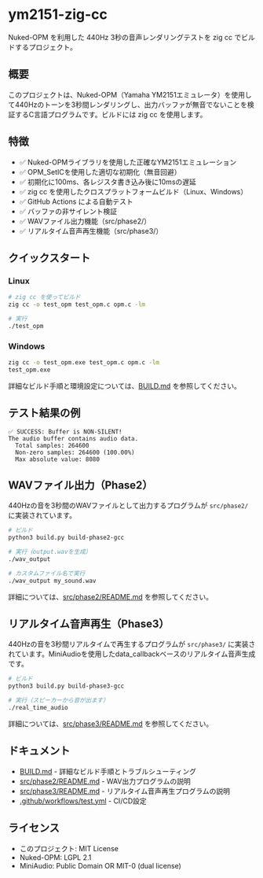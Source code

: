# ym2151-zig-cc

Nuked-OPM を利用した 440Hz 3秒の音声レンダリングテストを zig cc でビルドするプロジェクト。

## 概要

このプロジェクトは、Nuked-OPM（Yamaha YM2151エミュレータ）を使用して440Hzのトーンを3秒間レンダリングし、出力バッファが無音でないことを検証するC言語プログラムです。ビルドには zig cc を使用します。

## 特徴

- ✅ Nuked-OPMライブラリを使用した正確なYM2151エミュレーション
- ✅ OPM_SetICを使用した適切な初期化（無音回避）
- ✅ 初期化に100ms、各レジスタ書き込み後に10msの遅延
- ✅ zig cc を使用したクロスプラットフォームビルド（Linux、Windows）
- ✅ GitHub Actions による自動テスト
- ✅ バッファの非サイレント検証
- ✅ WAVファイル出力機能（src/phase2/）
- ✅ リアルタイム音声再生機能（src/phase3/）

## クイックスタート

### Linux

```bash
# zig cc を使ってビルド
zig cc -o test_opm test_opm.c opm.c -lm

# 実行
./test_opm
```

### Windows

```cmd
zig cc -o test_opm.exe test_opm.c opm.c -lm
test_opm.exe
```

詳細なビルド手順と環境設定については、[BUILD.md](BUILD.md) を参照してください。

## テスト結果の例

```
✅ SUCCESS: Buffer is NON-SILENT!
The audio buffer contains audio data.
  Total samples: 264600
  Non-zero samples: 264600 (100.00%)
  Max absolute value: 8080
```

## WAVファイル出力（Phase2）

440Hzの音を3秒間のWAVファイルとして出力するプログラムが `src/phase2/` に実装されています。

```bash
# ビルド
python3 build.py build-phase2-gcc

# 実行（output.wavを生成）
./wav_output

# カスタムファイル名で実行
./wav_output my_sound.wav
```

詳細については、[src/phase2/README.md](src/phase2/README.md) を参照してください。

## リアルタイム音声再生（Phase3）

440Hzの音を3秒間リアルタイムで再生するプログラムが `src/phase3/` に実装されています。MiniAudioを使用したdata_callbackベースのリアルタイム音声生成です。

```bash
# ビルド
python3 build.py build-phase3-gcc

# 実行（スピーカーから音が出ます）
./real_time_audio
```

詳細については、[src/phase3/README.md](src/phase3/README.md) を参照してください。

## ドキュメント

- [BUILD.md](BUILD.md) - 詳細なビルド手順とトラブルシューティング
- [src/phase2/README.md](src/phase2/README.md) - WAV出力プログラムの説明
- [src/phase3/README.md](src/phase3/README.md) - リアルタイム音声再生プログラムの説明
- [.github/workflows/test.yml](.github/workflows/test.yml) - CI/CD設定

## ライセンス

- このプロジェクト: MIT License
- Nuked-OPM: LGPL 2.1
- MiniAudio: Public Domain OR MIT-0 (dual license)
